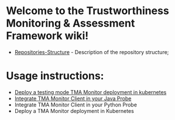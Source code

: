 # Welcome to the Trustworthiness Monitoring & Assessment Framework wiki!



* [Repositories-Structure](Repositories-Structure) - Description of the repository structure;




# Usage instructions:
* [Deploy a testing mode TMA Monitor deployment in kubernetes]()
* [Integrate TMA Monitor Client in your Java Probe]()
* Integrate TMA Monitor Client in your Python Probe
* Deploy a TMA Monitor deployment in Kubernetes
